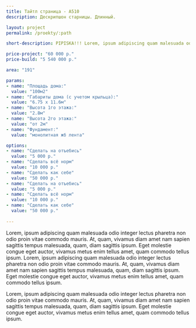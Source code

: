 ```yaml
---
title: Тайтл страница - А510
description: Дескрипшон старницы. Длинный.

layout: project
permalink: /proekty/:path

short-description: PIPISKA!!! Lorem, ipsum adipiscing quam malesuada odio integer lectus pharetra non odio proin vitae commodo mauris. At, quam, vivamus diam amet nam sapien sagittis tempus malesuada, quam, diam sagittis ipsum. Eget molestie congue eget auctor, vivamus metus enim tellus amet, quam commodo tellus ipsum.

price-project: "60 000 р."
price-build: "5 540 000 р."

area: "191"

params:
- name: "Площадь дома:"
  value: "100м2"
- name: "Габариты дома (с учетом крыльца):"
  value: "6.75 х 11.6м"
- name: "Высота 1го этажа:"
  value: "2.8м"
- name: "Высота 2го этажа:"
  value: "от 2м"
- name: "Фундамент:"
  value: "монолитная жб лента"  

options:
- name: "Сделать на отъебись"
  value: "5 000 р."
- name: "Сделать всё норм"
  value: "10 000 р."
- name: "Сделать как себе"
  value: "50 000 р."
- name: "Сделать на отъебись"
  value: "5 000 р."
- name: "Сделать всё норм"
  value: "10 000 р."
- name: "Сделать как себе"
  value: "50 000 р."
  
---
```


Lorem, ipsum adipiscing quam malesuada odio integer lectus pharetra non odio proin vitae commodo mauris. At, quam, vivamus diam amet nam sapien sagittis tempus malesuada, quam, diam sagittis ipsum. Eget molestie congue eget auctor, vivamus metus enim tellus amet, quam commodo tellus ipsum. Lorem, ipsum adipiscing quam malesuada odio integer lectus pharetra non odio proin vitae commodo mauris. At, quam, vivamus diam amet nam sapien sagittis tempus malesuada, quam, diam sagittis ipsum. Eget molestie congue eget auctor, vivamus metus enim tellus amet, quam commodo tellus ipsum.

Lorem, ipsum adipiscing quam malesuada odio integer lectus pharetra non odio proin vitae commodo mauris. At, quam, vivamus diam amet nam sapien sagittis tempus malesuada, quam, diam sagittis ipsum. Eget molestie congue eget auctor, vivamus metus enim tellus amet, quam commodo tellus ipsum.								